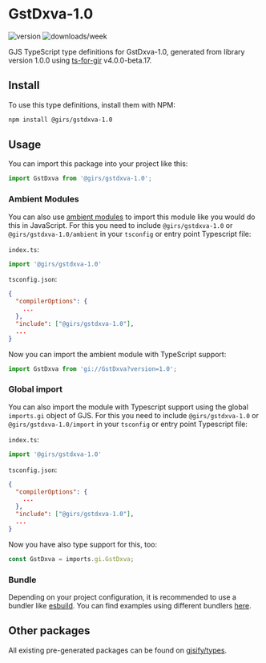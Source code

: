 
# GstDxva-1.0

![version](https://img.shields.io/npm/v/@girs/gstdxva-1.0)
![downloads/week](https://img.shields.io/npm/dw/@girs/gstdxva-1.0)


GJS TypeScript type definitions for GstDxva-1.0, generated from library version 1.0.0 using [ts-for-gir](https://github.com/gjsify/ts-for-gir) v4.0.0-beta.17.


## Install

To use this type definitions, install them with NPM:
```bash
npm install @girs/gstdxva-1.0
```

## Usage

You can import this package into your project like this:
```ts
import GstDxva from '@girs/gstdxva-1.0';
```

### Ambient Modules

You can also use [ambient modules](https://github.com/gjsify/ts-for-gir/tree/main/packages/cli#ambient-modules) to import this module like you would do this in JavaScript.
For this you need to include `@girs/gstdxva-1.0` or `@girs/gstdxva-1.0/ambient` in your `tsconfig` or entry point Typescript file:

`index.ts`:
```ts
import '@girs/gstdxva-1.0'
```

`tsconfig.json`:
```json
{
  "compilerOptions": {
    ...
  },
  "include": ["@girs/gstdxva-1.0"],
  ...
}
```

Now you can import the ambient module with TypeScript support: 

```ts
import GstDxva from 'gi://GstDxva?version=1.0';
```

### Global import

You can also import the module with Typescript support using the global `imports.gi` object of GJS.
For this you need to include `@girs/gstdxva-1.0` or `@girs/gstdxva-1.0/import` in your `tsconfig` or entry point Typescript file:

`index.ts`:
```ts
import '@girs/gstdxva-1.0'
```

`tsconfig.json`:
```json
{
  "compilerOptions": {
    ...
  },
  "include": ["@girs/gstdxva-1.0"],
  ...
}
```

Now you have also type support for this, too:

```ts
const GstDxva = imports.gi.GstDxva;
```

### Bundle

Depending on your project configuration, it is recommended to use a bundler like [esbuild](https://esbuild.github.io/). You can find examples using different bundlers [here](https://github.com/gjsify/ts-for-gir/tree/main/examples).

## Other packages

All existing pre-generated packages can be found on [gjsify/types](https://github.com/gjsify/types).

